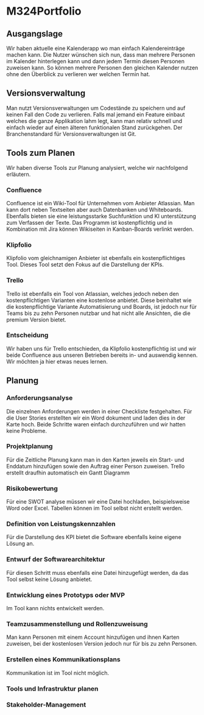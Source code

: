 # M324Portfolio

## Ausgangslage
Wir haben aktuelle eine Kalenderapp wo man einfach Kalendereinträge machen kann. Die Nutzer wünschen sich nun, dass man mehrere Personen im Kalender hinterlegen kann und dann jedem Termin diesen Personen zuweisen kann. So können mehrere Personen den gleichen Kalender nutzen ohne den Überblick zu verlieren wer welchen Termin hat.



## Versionsverwaltung

Man nutzt Versionsverwaltungen um Codestände zu speichern und auf keinen Fall den Code zu verlieren. Falls mal jemand ein Feature einbaut
welches die ganze Applikation lahm legt, kann man relativ schnell und einfach wieder auf einen älteren funktionalen Stand zurückgehen.
Der Branchenstandard für Versionsverwaltungen ist Git.




## Tools zum Planen

Wir haben diverse Tools zur Planung analysiert, welche wir nachfolgend erläutern.

### Confluence
Confluence ist ein Wiki-Tool für Unternehmen vom Anbieter Atlassian. Man kann dort neben Textseiten aber auch Datenbanken und Whiteboards. Ebenfalls bieten sie eine leistungsstarke Suchfunktion und KI unterstützung zum Verfassen der Texte. Das Programm ist kostenpflichtig und in Kombination mit Jira können Wikiseiten in Kanban-Boards verlinkt werden.

### Klipfolio
Klipfolio vom gleichnamigen Anbieter ist ebenfalls ein kostenpflichtiges Tool. Dieses Tool setzt den Fokus auf die Darstellung der KPIs.

### Trello
Trello ist ebenfalls ein Tool von Atlassian, welches jedoch neben den kostenpflichtigen Varianten eine kostenlose anbietet. Diese beinhaltet wie die kostenpflichtige Variante Automatisierung und Boards, ist jedoch nur für Teams bis zu zehn Personen nutzbar und hat nicht alle Ansichten, die die premium Version bietet.

### Entscheidung
Wir haben uns für Trello entschieden, da Klipfolio kostenpflichtig ist und wir beide Confluence aus unseren Betrieben bereits in- und auswendig kennen. Wir möchten ja hier etwas neues lernen.


## Planung

### Anforderungsanalyse
Die einzelnen Anforderungen werden in einer Checkliste festgehalten. Für die User Stories erstellten wir ein Word dokument und laden dies in der Karte hoch.
Beide Schritte waren einfach durchzuführen und wir hatten keine Probleme.

### Projektplanung
Für die Zeitliche Planung kann man in den Karten jeweils ein Start- und Enddatum hinzufügen sowie den Auftrag einer Person zuweisen. Trello erstellt draufhin automatisch ein Gantt Diagramm

### Risikobewertung
Für eine SWOT analyse müssen wir eine Datei hochladen, beispielsweise Word oder Excel. Tabellen können im Tool selbst nicht erstellt werden.

### Definition von Leistungskennzahlen
Für die Darstellung des KPI bietet die Software ebenfalls keine eigene Lösung an.

### Entwurf der Softwarearchitektur
Für diesen Schritt muss ebenfalls eine Datei hinzugefügt werden, da das Tool selbst keine Lösung anbietet.

### Entwicklung eines Prototyps oder MVP
Im Tool kann nichts entwickelt werden.

### Teamzusammenstellung und Rollenzuweisung
Man kann Personen mit einem Account hinzufügen und ihnen Karten zuweisen, bei der kostenlosen Version jedoch nur für bis zu zehn Personen.

### Erstellen eines Kommunikationsplans
Kommunikation ist im Tool nicht möglich.

### Tools und Infrastruktur planen

### Stakeholder-Management